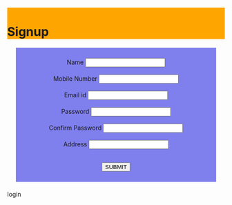 <!DOCTYPE html>
<html lang="en">
  <head>
    <meta charset="UTF-8" />
    <meta name="viewport" content="width=device-width, initial-scale=1.0" />
    <title>Online-Store</title>
    <style>
      * {
        margin: 0px;
      }

      .container {
        background-color: white;
      }
      .header {
        display: flex;
        justify-content: space-between;
        background-color: orange;
      }
      .row {
        display:flex;
        justify-content: center;
        background-color: silver;

      }
      .row1 {
        display: flex;
        justify-content: center;
        background-color: white;
      }
      .row2 {
        display: flex;
        justify-content: center;
        background-color: silver;
      }
      .box {
        background-color: whitesmoke;
        margin: 20px;
        padding: 10px;
      }
      li {
        display:inline-block;
        padding: 10px;
        font-size: larger;
      }
      a{
        text-decoration: none;
      }
      a:hover {
        text-decoration: underline;
      }
    </style>
  </head>
  <body>
    <div class="container">
      <div class="header">
        <div><h1>Online Store</h1></div>
        <div>
          <ul>
            <li><a href="#">Home</a></li>
            <li><a href="#">Service</a></li>
            <li><a href="#">About</a></li>
            <li><a href="#">Contact</a></li>
            <li><a href="login.html">Login</a></li>
            <li><a href="signup.html">Signup</a></li>
          </ul>
        </div>
      </div>
      <div class="row">
        <div class="box">
          <img src="C:\Users\GRIET\Desktop\onlinestore\assets\images\1.png" />
          <h2>Product 1</h2>
          <p>This is the description of the product.</p>
          <h3>Rs 230</h3>
          <button>Add to Cart</button>
        </div>
        <div class="box">
          <img src="C:\Users\GRIET\Desktop\onlinestore\assets\images\2.png" />
          <h2>Product 2</h2>
          <p>This is the description of the product.</p>
          <h3>Rs 200</h3>
          <button>Add to Cart</button>
        </div>
        <div class="box">
          <img src="C:\Users\GRIET\Desktop\onlinestore\assets\images\3.png" />
          <h2>Product 3</h2>
          <p>This is the description of the product.</p>
          <h3>Rs 375</h3>
          <button>Add to Cart</button>
        </div>
      </div>
      <div class="row1">
        <div class="box">
          <img src="C:\Users\GRIET\Desktop\onlinestore\assets\images\4.jpg"/>

          
        </div>
        <div class="box">
            <h2>Product 4</h2>
          <p>This is the description of the product</p>
          <h3>Rs 290</h3>
          <button>Add to Cart</button>

        </div>
      </div>
      <div class="row2">
        <div class="box">
            <h2>Product 5</h2>
          <p>This is the description of the product</p>
          <h3>Rs 300</h3>
          <button>Add to Cart</button>

        </div>
        <div class="box">
            <img src="C:\Users\GRIET\Desktop\onlinestore\assets\images\6.jpg"/>
          
                
          </div>
        

        </div>
      </div> 
            
      
    </div>
  </body>
</html>


signup



<!DOCTYPE html>
<html lang="en">
<head>
    <meta charset="UTF-8">
    <meta name="viewport" content="width=device-width, initial-scale=1.0">
    <title>Document</title>
    <style>
        * {
        margin: 0px;
      }
        .box {
  background-color: rgb(127, 127, 237);
  justify-content: center;
  display:flex;
  text-align: center;
  
  
  margin: 20px;
  padding: 10px;
  
}
.header {
        display: flex;
        justify-content: flex;
        background-color: orange;
      }
</style>
</head>
<body>
    <div class="header">
        <div><h1>Signup</h1></div>
    </div>
<div class="box">
    <form>

   
    
  <label>Name</label>
  <input type="text">
  <br><br>
  <label>Mobile Number</label>
  <input type="text">
  <br><br>
  <label>Email id</label>
  <input type="text">
  <br><br>
  <label>Password</label>
  <input type="text">
  <br><br>
  <label>Confirm Password</label>
  <input type="text">
  <br><br>
  <label>Address</label>
  <input type="text">
  <br><br>

  

  <button>SUBMIT</button>
  </form>

</div>
    
</body>
</html>




login




<!DOCTYPE html>
<html lang="en">
<head>
    <meta charset="UTF-8">
    <meta name="viewport" content="width=device-width, initial-scale=1.0">
    <title>Document</title>
    <style>
        * {
        margin: 0px;
      }
              .box {
        background-color: rgb(127, 127, 237);
        justify-content: center;
        display:flex;
        text-align: center;
        
        margin: 20px;
        padding: 10px;
        
      }
      .header {
        display: flex;
        justify-content: flex;
        background-color: orange;
      }
    </style>
</head>
<body>
    <div class="header">
        <div><h1>Login</h1></div>
    </div>
    <div class="box">
        
        <form>
            <label>Username</label>
        <input type="text">
        <br><br>
        <label>Password</label>
        <input type="text">
        <br><br>
        

        <button>enter</button>
        </form>

        

    </div>
    
</body>
</html>
